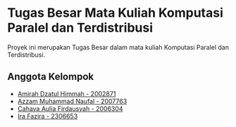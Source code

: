 # Tugas Besar Mata Kuliah Komputasi Paralel dan Terdistribusi

Proyek ini merupakan Tugas Besar dalam mata kuliah Komputasi Paralel dan Terdistribusi.

## Anggota Kelompok
- [Amirah Dzatul Himmah - 2002871](https://github.com/amirahdzh)
- [Azzam Muhammad Naufal - 2007763](https://github.com/azzammuhammadnaufal)
- [Cahaya Aulia Firdausyah - 2006304](https://github.com/cahayaffa)
- [Ira Fazira - 2306653](https://github.com/IraFazira13)
